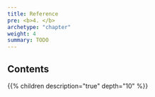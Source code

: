 ```yaml
---
title: Reference
pre: <b>4. </b>
archetype: "chapter"
weight: 4
summary: TODO
---
```


## Contents

{{% children description="true" depth="10" %}}
